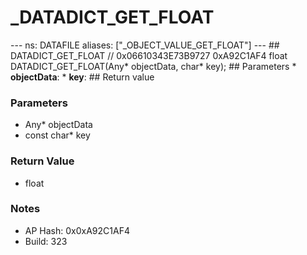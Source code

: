 # _DATADICT_GET_FLOAT

--- ns: DATAFILE aliases: ["_OBJECT_VALUE_GET_FLOAT"] --- ## DATADICT_GET_FLOAT  // 0x06610343E73B9727 0xA92C1AF4 float DATADICT_GET_FLOAT(Any* objectData, char* key);   ## Parameters * **objectData**: * **key**:  ## Return value

### Parameters
* Any* objectData
* const char* key

### Return Value
* float

### Notes
* AP Hash: 0x0xA92C1AF4
* Build: 323

